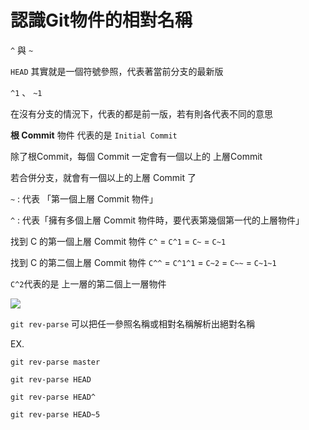 # 認識Git物件的相對名稱

`^` 與 `~`

`HEAD` 其實就是一個符號參照，代表著當前分支的最新版

`^1` 、 `~1`

在沒有分支的情況下，代表的都是前一版，若有則各代表不同的意思

**根 Commit** 物件
代表的是 `Initial Commit`

除了根Commit，每個 Commit 一定會有一個以上的 上層Commit 

若合併分支，就會有一個以上的上層 Commit 了

`~` : 代表 「第一個上層 Commit 物件」

`^` : 代表「擁有多個上層 Commit 物件時，要代表第幾個第一代的上層物件」

找到 C 的第一個上層 Commit 物件
`C^` = `C^1` = `C~` = `C~1`

找到 C 的第二個上層 Commit 物件
`C^^` = `C^1^1` = `C~2` = `C~~` = `C~1~1`

`C^2`代表的是 上一層的第二個上一層物件

![](https://i.imgur.com/8jCMCD9.png)

`git rev-parse`
可以把任一參照名稱或相對名稱解析出絕對名稱

EX.

`git rev-parse master`

`git rev-parse HEAD`

`git rev-parse HEAD^`

`git rev-parse HEAD~5`

